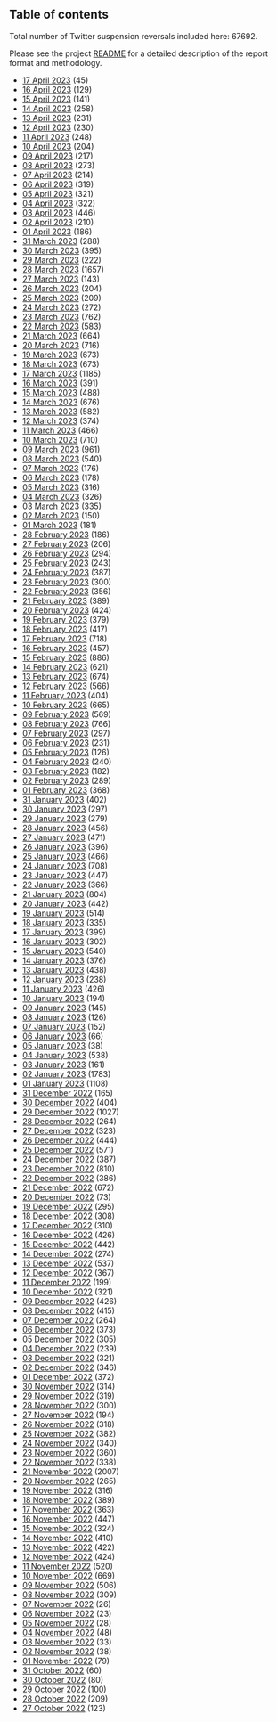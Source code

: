 ## Table of contents
Total number of Twitter suspension reversals included here: 67692.

Please see the project [README](https://github.com/travisbrown/unsuspensions) for a detailed description of the report format and methodology.
* [17 April 2023](2023-04-17/) (45)
* [16 April 2023](2023-04-16/) (129)
* [15 April 2023](2023-04-15/) (141)
* [14 April 2023](2023-04-14/) (258)
* [13 April 2023](2023-04-13/) (231)
* [12 April 2023](2023-04-12/) (230)
* [11 April 2023](2023-04-11/) (248)
* [10 April 2023](2023-04-10/) (204)
* [09 April 2023](2023-04-09/) (217)
* [08 April 2023](2023-04-08/) (273)
* [07 April 2023](2023-04-07/) (214)
* [06 April 2023](2023-04-06/) (319)
* [05 April 2023](2023-04-05/) (321)
* [04 April 2023](2023-04-04/) (322)
* [03 April 2023](2023-04-03/) (446)
* [02 April 2023](2023-04-02/) (210)
* [01 April 2023](2023-04-01/) (186)
* [31 March 2023](2023-03-31/) (288)
* [30 March 2023](2023-03-30/) (395)
* [29 March 2023](2023-03-29/) (222)
* [28 March 2023](2023-03-28/) (1657)
* [27 March 2023](2023-03-27/) (143)
* [26 March 2023](2023-03-26/) (204)
* [25 March 2023](2023-03-25/) (209)
* [24 March 2023](2023-03-24/) (272)
* [23 March 2023](2023-03-23/) (762)
* [22 March 2023](2023-03-22/) (583)
* [21 March 2023](2023-03-21/) (664)
* [20 March 2023](2023-03-20/) (716)
* [19 March 2023](2023-03-19/) (673)
* [18 March 2023](2023-03-18/) (673)
* [17 March 2023](2023-03-17/) (1185)
* [16 March 2023](2023-03-16/) (391)
* [15 March 2023](2023-03-15/) (488)
* [14 March 2023](2023-03-14/) (676)
* [13 March 2023](2023-03-13/) (582)
* [12 March 2023](2023-03-12/) (374)
* [11 March 2023](2023-03-11/) (466)
* [10 March 2023](2023-03-10/) (710)
* [09 March 2023](2023-03-09/) (961)
* [08 March 2023](2023-03-08/) (540)
* [07 March 2023](2023-03-07/) (176)
* [06 March 2023](2023-03-06/) (178)
* [05 March 2023](2023-03-05/) (316)
* [04 March 2023](2023-03-04/) (326)
* [03 March 2023](2023-03-03/) (335)
* [02 March 2023](2023-03-02/) (150)
* [01 March 2023](2023-03-01/) (181)
* [28 February 2023](2023-02-28/) (186)
* [27 February 2023](2023-02-27/) (206)
* [26 February 2023](2023-02-26/) (294)
* [25 February 2023](2023-02-25/) (243)
* [24 February 2023](2023-02-24/) (387)
* [23 February 2023](2023-02-23/) (300)
* [22 February 2023](2023-02-22/) (356)
* [21 February 2023](2023-02-21/) (389)
* [20 February 2023](2023-02-20/) (424)
* [19 February 2023](2023-02-19/) (379)
* [18 February 2023](2023-02-18/) (417)
* [17 February 2023](2023-02-17/) (718)
* [16 February 2023](2023-02-16/) (457)
* [15 February 2023](2023-02-15/) (886)
* [14 February 2023](2023-02-14/) (621)
* [13 February 2023](2023-02-13/) (674)
* [12 February 2023](2023-02-12/) (566)
* [11 February 2023](2023-02-11/) (404)
* [10 February 2023](2023-02-10/) (665)
* [09 February 2023](2023-02-09/) (569)
* [08 February 2023](2023-02-08/) (766)
* [07 February 2023](2023-02-07/) (297)
* [06 February 2023](2023-02-06/) (231)
* [05 February 2023](2023-02-05/) (126)
* [04 February 2023](2023-02-04/) (240)
* [03 February 2023](2023-02-03/) (182)
* [02 February 2023](2023-02-02/) (289)
* [01 February 2023](2023-02-01/) (368)
* [31 January 2023](2023-01-31/) (402)
* [30 January 2023](2023-01-30/) (297)
* [29 January 2023](2023-01-29/) (279)
* [28 January 2023](2023-01-28/) (456)
* [27 January 2023](2023-01-27/) (471)
* [26 January 2023](2023-01-26/) (396)
* [25 January 2023](2023-01-25/) (466)
* [24 January 2023](2023-01-24/) (708)
* [23 January 2023](2023-01-23/) (447)
* [22 January 2023](2023-01-22/) (366)
* [21 January 2023](2023-01-21/) (804)
* [20 January 2023](2023-01-20/) (442)
* [19 January 2023](2023-01-19/) (514)
* [18 January 2023](2023-01-18/) (335)
* [17 January 2023](2023-01-17/) (399)
* [16 January 2023](2023-01-16/) (302)
* [15 January 2023](2023-01-15/) (540)
* [14 January 2023](2023-01-14/) (376)
* [13 January 2023](2023-01-13/) (438)
* [12 January 2023](2023-01-12/) (238)
* [11 January 2023](2023-01-11/) (426)
* [10 January 2023](2023-01-10/) (194)
* [09 January 2023](2023-01-09/) (145)
* [08 January 2023](2023-01-08/) (126)
* [07 January 2023](2023-01-07/) (152)
* [06 January 2023](2023-01-06/) (66)
* [05 January 2023](2023-01-05/) (38)
* [04 January 2023](2023-01-04/) (538)
* [03 January 2023](2023-01-03/) (161)
* [02 January 2023](2023-01-02/) (1783)
* [01 January 2023](2023-01-01/) (1108)
* [31 December 2022](2022-12-31/) (165)
* [30 December 2022](2022-12-30/) (404)
* [29 December 2022](2022-12-29/) (1027)
* [28 December 2022](2022-12-28/) (264)
* [27 December 2022](2022-12-27/) (323)
* [26 December 2022](2022-12-26/) (444)
* [25 December 2022](2022-12-25/) (571)
* [24 December 2022](2022-12-24/) (387)
* [23 December 2022](2022-12-23/) (810)
* [22 December 2022](2022-12-22/) (386)
* [21 December 2022](2022-12-21/) (672)
* [20 December 2022](2022-12-20/) (73)
* [19 December 2022](2022-12-19/) (295)
* [18 December 2022](2022-12-18/) (308)
* [17 December 2022](2022-12-17/) (310)
* [16 December 2022](2022-12-16/) (426)
* [15 December 2022](2022-12-15/) (442)
* [14 December 2022](2022-12-14/) (274)
* [13 December 2022](2022-12-13/) (537)
* [12 December 2022](2022-12-12/) (367)
* [11 December 2022](2022-12-11/) (199)
* [10 December 2022](2022-12-10/) (321)
* [09 December 2022](2022-12-09/) (426)
* [08 December 2022](2022-12-08/) (415)
* [07 December 2022](2022-12-07/) (264)
* [06 December 2022](2022-12-06/) (373)
* [05 December 2022](2022-12-05/) (305)
* [04 December 2022](2022-12-04/) (239)
* [03 December 2022](2022-12-03/) (321)
* [02 December 2022](2022-12-02/) (346)
* [01 December 2022](2022-12-01/) (372)
* [30 November 2022](2022-11-30/) (314)
* [29 November 2022](2022-11-29/) (319)
* [28 November 2022](2022-11-28/) (300)
* [27 November 2022](2022-11-27/) (194)
* [26 November 2022](2022-11-26/) (318)
* [25 November 2022](2022-11-25/) (382)
* [24 November 2022](2022-11-24/) (340)
* [23 November 2022](2022-11-23/) (360)
* [22 November 2022](2022-11-22/) (338)
* [21 November 2022](2022-11-21/) (2007)
* [20 November 2022](2022-11-20/) (265)
* [19 November 2022](2022-11-19/) (316)
* [18 November 2022](2022-11-18/) (389)
* [17 November 2022](2022-11-17/) (363)
* [16 November 2022](2022-11-16/) (447)
* [15 November 2022](2022-11-15/) (324)
* [14 November 2022](2022-11-14/) (410)
* [13 November 2022](2022-11-13/) (422)
* [12 November 2022](2022-11-12/) (424)
* [11 November 2022](2022-11-11/) (520)
* [10 November 2022](2022-11-10/) (669)
* [09 November 2022](2022-11-09/) (506)
* [08 November 2022](2022-11-08/) (309)
* [07 November 2022](2022-11-07/) (26)
* [06 November 2022](2022-11-06/) (23)
* [05 November 2022](2022-11-05/) (28)
* [04 November 2022](2022-11-04/) (48)
* [03 November 2022](2022-11-03/) (33)
* [02 November 2022](2022-11-02/) (38)
* [01 November 2022](2022-11-01/) (79)
* [31 October 2022](2022-10-31/) (60)
* [30 October 2022](2022-10-30/) (80)
* [29 October 2022](2022-10-29/) (100)
* [28 October 2022](2022-10-28/) (209)
* [27 October 2022](2022-10-27/) (123)
